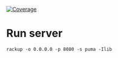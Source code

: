 [![Coverage](https://coveralls.io/repos/mstolbov/crab_core/badge.svg?branch=master)](https://coveralls.io/r/mstolbov/crab_core)

# Run server
  `rackup -o 0.0.0.0 -p 8080 -s puma -Ilib`

